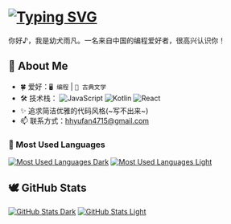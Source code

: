 # [![Typing SVG](https://readme-typing-svg.demolab.com/?font=Fira+Code&color=ff0000&lines=Hi(｡･ω･)ﾉﾞ,+I'm+hhyufan)](https://git.io/typing-svg)


你好♪，我是幼犬雨凡。一名来自中国的编程爱好者，很高兴认识你！

## 🌈 About Me

- 🍀 爱好：`🖥️ 编程` | `📜 古典文学`
- 🛠️ 技术栈：
  ![JavaScript](https://img.shields.io/badge/JavaScript-FDE68A.svg?logo=javascript&logoColor=323330&bg_color=FDE68A)
  ![Kotlin](https://img.shields.io/badge/Kotlin-A97BFF.svg?logo=kotlin&logoColor=white)
  ![React](https://img.shields.io/badge/React-CCF7FE.svg?logo=react&logoColor=20232A)
- ✨ 追求简洁优雅的代码风格(~写不出来~)
- 📫 联系方式：hhyufan4715@gmail.com

### 🚀 Most Used Languages
[![Most Used Languages Dark](https://github-readme-stats.vercel.app/api/top-langs?username=hhyufan&layout=compact&langs_count=10&size_weight=0.5&count_weight=0.5&hide_title=true&theme=dracula#gh-dark-mode-only)](https://github.com/hhyufan#gh-dark-mode-only)
[![Most Used Languages Light](https://github-readme-stats.vercel.app/api/top-langs?username=hhyufan&layout=compact&langs_count=8&size_weight=0.5&count_weight=0.5&hide_title=true&theme=shadow_blue#gh-light-mode-only)](https://github.com/hhyufan#gh-light-mode-only)
## 🕊️ GitHub Stats
[![GitHub Stats Dark](https://github-readme-stats.vercel.app/api?username=hhyufan&show_icons=truehide_title=true&theme=dracula#gh-dark-mode-only)](https://github.com/hhyufan#gh-dark-mode-only)
[![GitHub Stats Light](https://github-readme-stats.vercel.app/api?username=hhyufan&show_icons=true&hide_title=true&theme=shadow_blue#gh-light-mode-only)](https://github.com/hhyufan#gh-light-mode-only)
